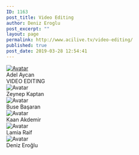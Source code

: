 ```yaml
---
ID: 1163
post_title: Video Editing
author: Deniz Eroglu
post_excerpt: ""
layout: page
permalink: http://www.acilive.tv/video-editing/
published: true
post_date: 2019-03-28 12:54:41
---
```

<!-- wp:html -->
<div class="our-members-div container">
  <div class="row justify-content-center">
<div class="crew-members container col-6 col-sm-4 order-8"> <a href="http://www.acilive.tv/video-editing/"> <img class="rounded mx-auto d-block crew-image " src="http://www.acilive.tv/wp-content/uploads/2018/12/adel_aycan-1.jpg " alt="Avatar "> </a>
        <div class="middle ">
          <div class="text ">Adel Aycan</div>
<div class="text">VIDEO EDITING</div>
        </div>    
<div class="crew-members container col-6 col-sm-4 order-1">
      <img class="rounded mx-auto d-block crew-image " src="#" alt="Avatar">
      <div class="middle">
        <div class="text">Zeynep Kaptan</div>
      </div>
    </div>
    <div class="crew-members container container col-6 col-sm-4"> <img class="rounded mx-auto d-block crew-image " src="#" alt="Avatar">
      <div class="middle">
        <div class="text">Buse Başaran</div>
      </div>
    </div>
    <div class="crew-members container col-6 col-sm-4 "> <img class="rounded mx-auto d-block crew-image "#" alt="Avatar "> 
      <div class="middle ">
        <div class="text ">Kaan Akdemir</div>
      </div>
    </div>
    <div class="crew-members container col-6 col-sm-4 "> <img class="rounded mx-auto d-block crew-image " src="#" alt="Avatar ">
      <div class="middle ">
        <div class="text ">Lamia Raif</div>
      </div>
    </div>
    <div class="crew-members container col-6 col-sm-4 "> <img class="rounded mx-auto d-block crew-image " src="#" alt="Avatar "> 
      <div class="middle ">
        <div class="text ">Deniz Eroğlu</div>
      </div>
    </div>
  </div>
<!-- /wp:html -->